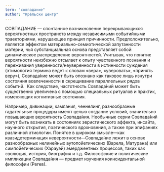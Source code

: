 ```yaml
---
term: "совпадание"
author: "Крёльски центр"
---
```

СОВПАДА́НИЕ — спонтанное возникновение перекрывающихся вероятностных пространств между независимыми событийными траекториями, нарушающее принцип причинности. Предположительно, является эффектом материально-семиотической запутанности материи, чья субстанциальная основа представляет собой динамическое распределение вероятностей. Учитывая, что понятие вероятности неизбежно отсылает к опыту чувственного познания и переживания уверенности/неуверенности в истинности суждения (этимология термина ведет к словам «вера», «уверовать», «принять веру»), Совпада́ние может быть опознано как таковое лишь изнутри состояния вовлеченности в скрещивание параллельных рядов событий.  Как следствие, частотность Совпада́ний может быть существенно увеличена с помощью специальных ритуалов и практик, изменяющих когнитивные состояния.

Например, дивинации, камлания, ченнелинг, разнообразные гадательные процедуры имеют целью создание условий, значительно повышающих вероятность Совпада́ния. Необычные серии Совпада́ний могут быть возникать в состояниях эвристического аффекта, инсайта, научного открытия, поэтического вдохновения, а также при эпифаниях различной этиологии. Понятое в широком смысле—как квазидетерминация невероятности—Совпада́ние лежит в основе разнообразных нелинейных аутопойетических (Варела, Матурана) или симпойетических (Харауэй) эмерджентных процессов, таких как эволюция, история, биография и т.д. Философские и политические импликации Совпада́ния — предмет изучения коинсидентальной философии (Регев).
